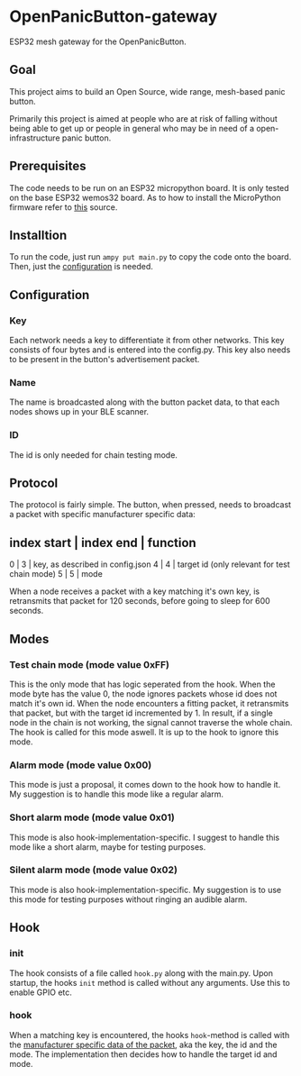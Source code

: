 # OpenPanicButton-gateway
ESP32 mesh gateway for the OpenPanicButton.

## Goal

This project aims to build an Open Source, wide range, mesh-based panic button.

Primarily this project is aimed at people who are at risk of falling without being able to get up 
or people in general who may be in need of a open-infrastructure panic button.

## Prerequisites

The code needs to be run on an ESP32 micropython board.
It is only tested on the base ESP32 wemos32 board.
As to how to install the MicroPython firmware refer to [this](https://micropython.org/download/esp32/) source.

## Installtion

To run the code, just run `ampy put main.py` to copy the code onto the board.
Then, just the [configuration](configuration) is needed.

## Configuration

### Key
Each network needs a key to differentiate it from other networks. This key consists of four bytes and is entered into the config.py. This key also needs to be present in the button's advertisement packet.

### Name
The name is broadcasted along with the button packet data, to that each nodes shows up in your BLE scanner.

### ID
The id is only needed for chain testing mode.

## Protocol

The protocol is fairly simple. The button, when pressed, needs to broadcast a packet with specific manufacturer specific data:

index start | index end | function
----------------------------------
0 | 3 | key, as described in config.json
4 | 4 | target id (only relevant for test chain mode)
5 | 5 | mode

When a node receives a packet with a key matching it's own key, is retransmits that packet for 120 seconds, before going to sleep for 600 seconds.

## Modes

### Test chain mode (mode value 0xFF)

This is the only mode that has logic seperated from the hook. When the mode byte has the value 0, the node ignores packets whose id does not match it's own id.
When the node encounters a fitting packet, it retransmits that packet, but with the target id incremented by 1.
In result, if a single node in the chain is not working, the signal cannot traverse the whole chain.
The hook is called for this mode aswell. It is up to the hook to ignore this mode.

### Alarm mode (mode value 0x00)

This mode is just a proposal, it comes down to the hook how to handle it. My suggestion is to handle this mode like a regular alarm.

### Short alarm mode (mode value 0x01)

This mode is also hook-implementation-specific. I suggest to handle this mode like a short alarm, maybe for testing purposes.

### Silent alarm mode (mode value 0x02)

This mode is also hook-implementation-specific. My suggestion is to use this mode for testing purposes without ringing an audible alarm.

## Hook

### init

The hook consists of a file called `hook.py` along with the main.py.
Upon startup, the hooks `init` method is called without any arguments. Use this to enable GPIO etc.

### hook

When a matching key is encountered, the hooks `hook`-method is called with the [manufacturer specific data of the packet](protocol), aka the key, the id and the mode.
The implementation then decides how to handle the target id and mode.